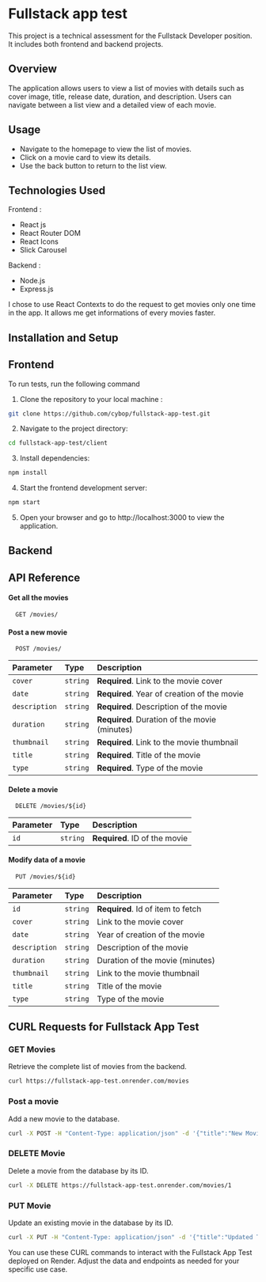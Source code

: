 
# Fullstack app test

This project is a technical assessment for the Fullstack Developer position. It includes both frontend and backend projects.

## Overview
The application allows users to view a list of movies with details such as cover image, title, release date, duration, and description. Users can navigate between a list view and a detailed view of each movie.


## Usage

- Navigate to the homepage to view the list of movies.
- Click on a movie card to view its details.
- Use the back button to return to the list view.
## Technologies Used

Frontend : 
- React js
- React Router DOM
- React Icons
- Slick Carousel

Backend : 
- Node.js
- Express.js

I chose to use React Contexts to do the request to get movies only one time in the app. It allows me get informations of every movies faster.


## Installation and Setup

## Frontend 

To run tests, run the following command
1. Clone the repository to your local machine : 
```bash
git clone https://github.com/cybop/fullstack-app-test.git
```

2. Navigate to the project directory:
```bash
cd fullstack-app-test/client
```

3. Install dependencies:
```bash
npm install
```

4. Start the frontend development server:
```bash
npm start
```

5. Open your browser and go to http://localhost:3000 to view the application.




## Backend
## API Reference

#### Get all the movies

```http
  GET /movies/
```


#### Post a new movie

```http
  POST /movies/
```

| Parameter | Type     | Description                |
| :-------- | :------- | :------------------------- |
| `cover` | `string` | **Required**. Link to the movie cover |
| `date` | `string` | **Required**. Year of creation of the movie |
| `description` | `string` | **Required**. Description of the movie |
| `duration` | `string` | **Required**. Duration of the movie (minutes) |
| `thumbnail` | `string` | **Required**. Link to the movie thumbnail |
| `title` | `string` | **Required**. Title of the movie |
| `type` | `string` | **Required**. Type of the movie |



#### Delete a movie

```http
  DELETE /movies/${id}
```

| Parameter | Type     | Description                |
| :-------- | :------- | :------------------------- |
| `id` | `string` | **Required**. ID of the movie |

#### Modify data of a movie

```http
  PUT /movies/${id}
```

| Parameter | Type     | Description                       |
| :-------- | :------- | :-------------------------------- |
| `id`      | `string` | **Required**. Id of item to fetch |
| `cover` | `string` | Link to the movie cover |
| `date` | `string` | Year of creation of the movie |
| `description` | `string` | Description of the movie |
| `duration` | `string` | Duration of the movie (minutes) |
| `thumbnail` | `string` | Link to the movie thumbnail |
| `title` | `string` | Title of the movie |
| `type` | `string` | Type of the movie |



## CURL Requests for Fullstack App Test

### GET Movies

Retrieve the complete list of movies from the backend.

```bash
curl https://fullstack-app-test.onrender.com/movies
```

### Post a movie

Add a new movie to the database.

```bash
curl -X POST -H "Content-Type: application/json" -d '{"title":"New Movie","description":"Description of the new movie","date":"2023","duration":"120","type":"Action","cover":"https://example.com/cover.jpg","thumbnail":"https://example.com/thumbnail.jpg"}' https://fullstack-app-test.onrender.com/movies
```

### DELETE Movie

Delete a movie from the database by its ID.

```bash
curl -X DELETE https://fullstack-app-test.onrender.com/movies/1
```

### PUT Movie

Update an existing movie in the database by its ID.

```bash
curl -X PUT -H "Content-Type: application/json" -d '{"title":"Updated Title","description":"Updated description","date":"2023","duration":"130","type":"Drama","cover":"https://example.com/updated-cover.jpg","thumbnail":"https://example.com/updated-thumbnail.jpg"}' https://fullstack-app-test.onrender.com/movies/2
```



You can use these CURL commands to interact with the Fullstack App Test deployed on Render. Adjust the data and endpoints as needed for your specific use case.





